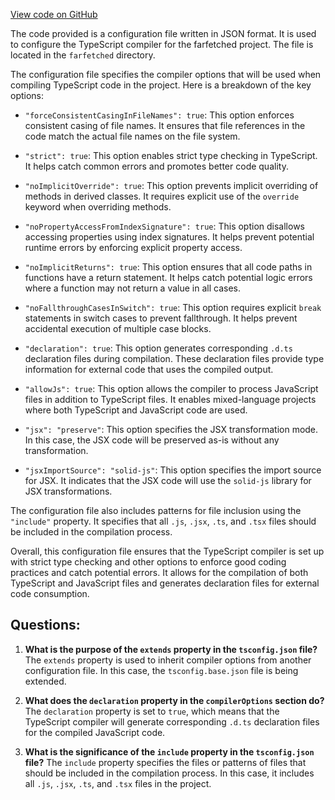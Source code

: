 [View code on GitHub](https://github.com/igorkamyshev/farfetched/packages/solid/tsconfig.json)

The code provided is a configuration file written in JSON format. It is used to configure the TypeScript compiler for the farfetched project. The file is located in the `farfetched` directory.

The configuration file specifies the compiler options that will be used when compiling TypeScript code in the project. Here is a breakdown of the key options:

- `"forceConsistentCasingInFileNames": true`: This option enforces consistent casing of file names. It ensures that file references in the code match the actual file names on the file system.

- `"strict": true`: This option enables strict type checking in TypeScript. It helps catch common errors and promotes better code quality.

- `"noImplicitOverride": true`: This option prevents implicit overriding of methods in derived classes. It requires explicit use of the `override` keyword when overriding methods.

- `"noPropertyAccessFromIndexSignature": true`: This option disallows accessing properties using index signatures. It helps prevent potential runtime errors by enforcing explicit property access.

- `"noImplicitReturns": true`: This option ensures that all code paths in functions have a return statement. It helps catch potential logic errors where a function may not return a value in all cases.

- `"noFallthroughCasesInSwitch": true`: This option requires explicit `break` statements in switch cases to prevent fallthrough. It helps prevent accidental execution of multiple case blocks.

- `"declaration": true`: This option generates corresponding `.d.ts` declaration files during compilation. These declaration files provide type information for external code that uses the compiled output.

- `"allowJs": true`: This option allows the compiler to process JavaScript files in addition to TypeScript files. It enables mixed-language projects where both TypeScript and JavaScript code are used.

- `"jsx": "preserve"`: This option specifies the JSX transformation mode. In this case, the JSX code will be preserved as-is without any transformation.

- `"jsxImportSource": "solid-js"`: This option specifies the import source for JSX. It indicates that the JSX code will use the `solid-js` library for JSX transformations.

The configuration file also includes patterns for file inclusion using the `"include"` property. It specifies that all `.js`, `.jsx`, `.ts`, and `.tsx` files should be included in the compilation process.

Overall, this configuration file ensures that the TypeScript compiler is set up with strict type checking and other options to enforce good coding practices and catch potential errors. It allows for the compilation of both TypeScript and JavaScript files and generates declaration files for external code consumption.
## Questions: 
 1. **What is the purpose of the `extends` property in the `tsconfig.json` file?**
The `extends` property is used to inherit compiler options from another configuration file. In this case, the `tsconfig.base.json` file is being extended.

2. **What does the `declaration` property in the `compilerOptions` section do?**
The `declaration` property is set to `true`, which means that the TypeScript compiler will generate corresponding `.d.ts` declaration files for the compiled JavaScript code.

3. **What is the significance of the `include` property in the `tsconfig.json` file?**
The `include` property specifies the files or patterns of files that should be included in the compilation process. In this case, it includes all `.js`, `.jsx`, `.ts`, and `.tsx` files in the project.